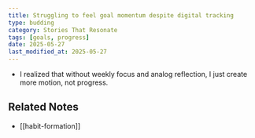 ```yaml
---
title: Struggling to feel goal momentum despite digital tracking
type: budding
category: Stories That Resonate
tags: [goals, progress]
date: 2025-05-27
last_modified_at: 2025-05-27
---
```


- I realized that without weekly focus and analog reflection, I just create more motion, not progress.

## Related Notes

- [[habit-formation]]